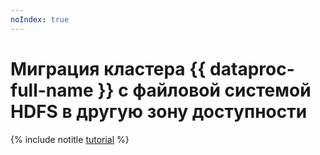 ```yaml
---
noIndex: true
---
```


# Миграция кластера {{ dataproc-full-name }} с файловой системой HDFS в другую зону доступности

{% include notitle [tutorial](../../_tutorials/dataplatform/kafka/hdfs-cluster-migration.md) %}
